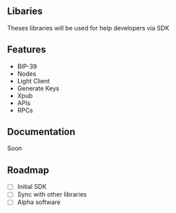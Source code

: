 ## Libaries

Theses libraries will be used for help developers via SDK

## Features

- BIP-39
- Nodes
- Light Client
- Generate Keys
- Xpub
- APIs
- RPCs

## Documentation 

Soon

## Roadmap

- [ ] Initial SDK
- [ ] Sync with other libraries
- [ ] Alpha software
